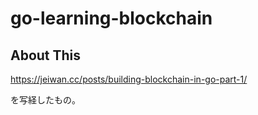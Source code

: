 # go-learning-blockchain

## About This

https://jeiwan.cc/posts/building-blockchain-in-go-part-1/

を写経したもの。
